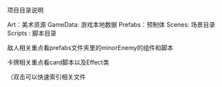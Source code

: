 项目目录说明

Art：美术资源
GameData: 游戏本地数据
Prefabs：预制体
Scenes: 场景目录
Scripts : 脚本目录

敌人相关重点看prefabs文件夹里的minorEnemy的组件和脚本

卡牌相关重点看card脚本以及Effect类

（双击可以快速索引相关文件
